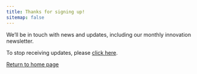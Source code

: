 ```yaml
---
title: Thanks for signing up!
sitemap: false
---
```


We’ll be in touch with news and updates, including our monthly innovation newsletter.

To stop receiving updates, please [click here](https://public.govdelivery.com/accounts/NJGOV/subscriber/new).

[Return to home page](index.html)

